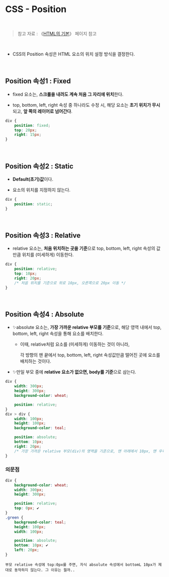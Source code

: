 # CSS - Position

<br/>

>  참고 자료 : 《<a href="https://github.com/SangYoonLee1231/TIL/blob/main/HTML%20%26%20CSS/html_basic_concept.md">HTML의 기본</a>》 페이지 참고

<br/>

* CSS의 Position 속성은 HTML 요소의 위치 설정 방식을 결정한다.

<br/>

## Position 속성1 : Fixed

* fixed 요소는, <strong>스크롤을 내려도 계속 처음 그 자리에 위치</strong>한다.

* top, bottom, left, right 속성 중 하나라도 수정 시, 해당 요소는 <strong>초기 위치가 무시</strong>되고, <strong>앞 쪽의 레이어로 넘어간다</strong>.

```css
div {
    position: fixed;
    top: 20px;
    right: 15px;
}
```

<br/>

## Position 속성2 : Static

* <strong>Default(초기)값</strong>이다.

* 요소의 위치를 지정하지 않는다.

```css
div {
    position: static;
}
```

<br/>

## Position 속성3 : Relative

* relative 요소는, <strong>처음 위치하는 곳을 기준</strong>으로 top, bottom, left, right 속성의 값만큼 위치를 (미세하게) 이동한다.

```css
div {
    position: relative;
    top: 10px;
    right: 20px;
    /* 처음 위치를 기준으로 위로 10px, 오른쪽으로 20px 이동 */
}
```

<br/>

## Position 속성4 : Absolute

* ✨absolute 요소는, <strong>가장 가까운 relative 부모를 기준</strong>으로, 해당 영역 내에서 top, bottom, left, right 속성을 통해 요소를 배치한다.

    * 이때, relative처럼 요소를 (미세하게) 이동하는 것이 아니라,  

        각 방향의 맨 끝에서 top, bottom, left, right 속성값만큼 떨어진 곳에 요소를 배치하는 것이다.

* ✨만일 부모 중에 <strong>relative 요소가 없으면, body를 기준</strong>으로 삼는다.

```css
div {
    width: 300px;
    height: 300px;
    background-color: wheat;

    position: relative;
}
div > div {
    width: 100px;
    height: 100px;
    background-color: teal;

    position: absolute;
    bottom: 10px;  
    right: 20px;
    /* 가장 가까운 relative 부모(div)의 영역을 기준으로, 맨 아래에서 10px, 맨 우측에서 20px 떨어진 곳에 배치 */
}
```

### 의문점

```css
div {
    background-color: wheat;
    width: 300px;
    height: 300px;

    position: relative;
    top: 0px; ✔
}
.green {
    background-color: teal;
    height: 100px;
    width: 100px;

    position: absolute;
    bottom: 10px; ✔
    left: 20px;
}
```
    부모 relative 속성에 top:0px를 주면, 자식 absolute 속성에서 bottomL 10px가 제대로 동작하지 않는다. 그 이유는 뭘까..